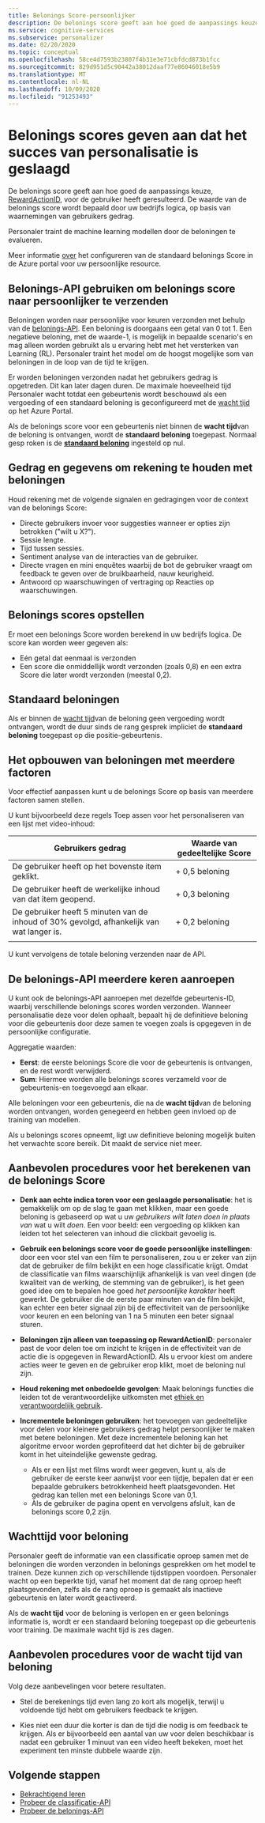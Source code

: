 ```yaml
---
title: Belonings Score-persoonlijker
description: De belonings score geeft aan hoe goed de aanpassings keuze, RewardActionID, voor de gebruiker heeft geresulteerd. De waarde van de belonings score wordt bepaald door uw bedrijfs logica, op basis van waarnemingen van gebruikers gedrag. Personaler traint de machine learning modellen door de beloningen te evalueren.
ms.service: cognitive-services
ms.subservice: personalizer
ms.date: 02/20/2020
ms.topic: conceptual
ms.openlocfilehash: 58ce4d7593b23807f4b31e3e71cbfdcd873b1fcc
ms.sourcegitcommit: 829d951d5c90442a38012daaf77e86046018e5b9
ms.translationtype: MT
ms.contentlocale: nl-NL
ms.lasthandoff: 10/09/2020
ms.locfileid: "91253493"
---
```

# <a name="reward-scores-indicate-success-of-personalization"></a>Belonings scores geven aan dat het succes van personalisatie is geslaagd

De belonings score geeft aan hoe goed de aanpassings keuze, [RewardActionID](https://docs.microsoft.com/rest/api/cognitiveservices/personalizer/rank/rank#response), voor de gebruiker heeft geresulteerd. De waarde van de belonings score wordt bepaald door uw bedrijfs logica, op basis van waarnemingen van gebruikers gedrag.

Personaler traint de machine learning modellen door de beloningen te evalueren.

Meer informatie [over](how-to-settings.md#configure-rewards-for-the-feedback-loop) het configureren van de standaard belonings Score in de Azure portal voor uw persoonlijke resource.

## <a name="use-reward-api-to-send-reward-score-to-personalizer"></a>Belonings-API gebruiken om belonings score naar persoonlijker te verzenden

Beloningen worden naar persoonlijke voor keuren verzonden met behulp van de [belonings-API](https://docs.microsoft.com/rest/api/cognitiveservices/personalizer/events/reward). Een beloning is doorgaans een getal van 0 tot 1. Een negatieve beloning, met de waarde-1, is mogelijk in bepaalde scenario's en mag alleen worden gebruikt als u ervaring hebt met het versterken van Learning (RL). Personaler traint het model om de hoogst mogelijke som van beloningen in de loop van de tijd te krijgen.

Er worden beloningen verzonden nadat het gebruikers gedrag is opgetreden. Dit kan later dagen duren. De maximale hoeveelheid tijd Personaler wacht totdat een gebeurtenis wordt beschouwd als een vergoeding of een standaard beloning is geconfigureerd met de [wacht tijd](#reward-wait-time) op het Azure Portal.

Als de belonings score voor een gebeurtenis niet binnen de **wacht tijd**van de beloning is ontvangen, wordt de **standaard beloning** toegepast. Normaal gesp roken is de **[standaard beloning](how-to-settings.md#configure-reward-settings-for-the-feedback-loop-based-on-use-case)** ingesteld op nul.


## <a name="behaviors-and-data-to-consider-for-rewards"></a>Gedrag en gegevens om rekening te houden met beloningen

Houd rekening met de volgende signalen en gedragingen voor de context van de belonings Score:

* Directe gebruikers invoer voor suggesties wanneer er opties zijn betrokken ("wilt u X?").
* Sessie lengte.
* Tijd tussen sessies.
* Sentiment analyse van de interacties van de gebruiker.
* Directe vragen en mini enquêtes waarbij de bot de gebruiker vraagt om feedback te geven over de bruikbaarheid, nauw keurigheid.
* Antwoord op waarschuwingen of vertraging op Reacties op waarschuwingen.

## <a name="composing-reward-scores"></a>Belonings scores opstellen

Er moet een belonings Score worden berekend in uw bedrijfs logica. De score kan worden weer gegeven als:

* Eén getal dat eenmaal is verzonden
* Een score die onmiddellijk wordt verzonden (zoals 0,8) en een extra Score die later wordt verzonden (meestal 0,2).

## <a name="default-rewards"></a>Standaard beloningen

Als er binnen de [wacht tijd](#reward-wait-time)van de beloning geen vergoeding wordt ontvangen, wordt de duur sinds de rang gesprek impliciet de **standaard beloning** toegepast op die positie-gebeurtenis.

## <a name="building-up-rewards-with-multiple-factors"></a>Het opbouwen van beloningen met meerdere factoren

Voor effectief aanpassen kunt u de belonings Score op basis van meerdere factoren samen stellen.

U kunt bijvoorbeeld deze regels Toep assen voor het personaliseren van een lijst met video-inhoud:

|Gebruikers gedrag|Waarde van gedeeltelijke Score|
|--|--|
|De gebruiker heeft op het bovenste item geklikt.|+ 0,5 beloning|
|De gebruiker heeft de werkelijke inhoud van dat item geopend.|+ 0,3 beloning|
|De gebruiker heeft 5 minuten van de inhoud of 30% gevolgd, afhankelijk van wat langer is.|+ 0,2 beloning|
|||

U kunt vervolgens de totale beloning verzenden naar de API.

## <a name="calling-the-reward-api-multiple-times"></a>De belonings-API meerdere keren aanroepen

U kunt ook de belonings-API aanroepen met dezelfde gebeurtenis-ID, waarbij verschillende belonings scores worden verzonden. Wanneer personalisatie deze voor delen ophaalt, bepaalt hij de definitieve beloning voor die gebeurtenis door deze samen te voegen zoals is opgegeven in de persoonlijke configuratie.

Aggregatie waarden:

*  **Eerst**: de eerste belonings Score die voor de gebeurtenis is ontvangen, en de rest wordt verwijderd.
* **Sum**: Hiermee worden alle belonings scores verzameld voor de gebeurtenis-en toegevoegd aan elkaar.

Alle beloningen voor een gebeurtenis, die na de **wacht tijd**van de beloning worden ontvangen, worden genegeerd en hebben geen invloed op de training van modellen.

Als u belonings scores opneemt, ligt uw definitieve beloning mogelijk buiten het verwachte score bereik. Dit maakt de service niet meer.

## <a name="best-practices-for-calculating-reward-score"></a>Aanbevolen procedures voor het berekenen van de belonings Score

* **Denk aan echte indica toren voor een geslaagde personalisatie**: het is gemakkelijk om op de slag te gaan met klikken, maar een goede beloning is gebaseerd op wat u uw *gebruikers wilt laten doen in plaats van* wat u wilt *doen*.  Een voor beeld: een vergoeding op klikken kan leiden tot het selecteren van inhoud die clickbait gevoelig is.

* **Gebruik een belonings score voor de goede persoonlijke instellingen**: door een voor stel van een film te personaliseren, zou u er zeker van zijn dat de gebruiker de film bekijkt en een hoge classificatie krijgt. Omdat de classificatie van films waarschijnlijk afhankelijk is van veel dingen (de kwaliteit van de werking, de stemming van de gebruiker), is het geen goed idee om te bepalen hoe goed *het persoonlijke karakter* heeft gewerkt. De gebruiker die de eerste paar minuten van de film bekijkt, kan echter een beter signaal zijn bij de effectiviteit van de persoonlijke voor keuren en een beloning van 1 na 5 minuten een beter signaal sturen.

* **Beloningen zijn alleen van toepassing op RewardActionID**: personaler past de voor delen toe om inzicht te krijgen in de effectiviteit van de actie die is opgegeven in RewardActionID. Als u ervoor kiest om andere acties weer te geven en de gebruiker erop klikt, moet de beloning nul zijn.

* **Houd rekening met onbedoelde gevolgen**: Maak belonings functies die leiden tot de verantwoordelijke uitkomsten met [ethiek en verantwoordelijk gebruik](ethics-responsible-use.md).

* **Incrementele beloningen gebruiken**: het toevoegen van gedeeltelijke voor delen voor kleinere gebruikers gedrag helpt persoonlijker te maken met betere beloningen. Met deze incrementele beloning kan het algoritme ervoor worden geprofiteerd dat het dichter bij de gebruiker komt in het uiteindelijke gewenste gedrag.
    * Als er een lijst met films wordt weer gegeven, kunt u, als de gebruiker de eerste keer aanwijst voor een tijdje, bepalen dat er een bepaalde gebruikers betrokkenheid heeft plaatsgevonden. Het gedrag kan tellen met een belonings Score van 0,1.
    * Als de gebruiker de pagina opent en vervolgens afsluit, kan de belonings score 0,2 zijn.

## <a name="reward-wait-time"></a>Wachttijd voor beloning

Personaler geeft de informatie van een classificatie oproep samen met de beloningen die worden verzonden in belonings gesprekken om het model te trainen. Deze kunnen zich op verschillende tijdstippen voordoen. Personaler wacht op een beperkte tijd, vanaf het moment dat de rang oproep heeft plaatsgevonden, zelfs als de rang oproep is gemaakt als inactieve gebeurtenis en later wordt geactiveerd.

Als de **wacht tijd** voor de beloning is verlopen en er geen belonings informatie is, wordt er een standaard beloning toegepast op die gebeurtenis voor training. De maximale wacht tijd is zes dagen.

## <a name="best-practices-for-reward-wait-time"></a>Aanbevolen procedures voor de wacht tijd van beloning

Volg deze aanbevelingen voor betere resultaten.

* Stel de berekenings tijd even lang zo kort als mogelijk, terwijl u voldoende tijd hebt om gebruikers feedback te krijgen.

* Kies niet een duur die korter is dan de tijd die nodig is om feedback te krijgen. Als er bijvoorbeeld een aantal van uw voor delen beschikbaar is nadat een gebruiker 1 minuut van een video heeft bekeken, moet het experiment ten minste dubbele waarde zijn.

## <a name="next-steps"></a>Volgende stappen

* [Bekrachtigend leren](concepts-reinforcement-learning.md)
* [Probeer de classificatie-API](https://westus2.dev.cognitive.microsoft.com/docs/services/personalizer-api/operations/Rank/console)
* [Probeer de belonings-API](https://westus2.dev.cognitive.microsoft.com/docs/services/personalizer-api/operations/Reward)
